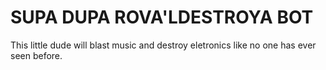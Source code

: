 # SUPA DUPA ROVA'LDESTROYA BOT
This little dude will blast music and destroy eletronics like no one has ever seen before.